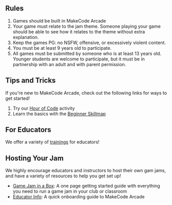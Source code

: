 ## Rules

1. Games should be built in MakeCode Arcade
2. Your game must relate to the jam theme. Someone playing your game should be able to see how it relates to the theme without extra explanation.
3. Keep the games PG: no NSFW, offensive, or excessively violent content.
4. You must be at least 9 years old to participate.
5. All games must be submitted by someone who is at least 13 years old. Younger students are welcome to participate, but it must be in partnership with an adult and with parent permission.

## Tips and Tricks

If you're new to MakeCode Arcade, check out the following links for ways to get started!

1. Try our [Hour of Code](/hour-of-code-2021) activity
2. Learn the basics with the [Beginner Skillmap](https://arcade.makecode.com/--skillmap#beginner)

## For Educators

We offer a variety of [trainings](URL_HERE) for educators!

## Hosting Your Jam

We highly encourage educators and instructors to host their own gam jams, and have a variety of resources to help you get set up!

- [Game Jam in a Box](/gamejam/lessons/ocean): A one page getting started guide with everything you need to run a game jam in your club or classroom
- [Educator Info](URL_HERE): A quick onboarding guide to MakeCode Arcade